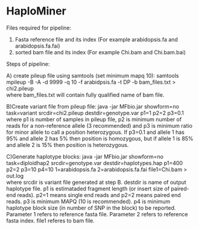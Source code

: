 # HaploMiner
Files required for pipeline:
1) Fasta reference file and its index (For example arabidopsis.fa and arabidopsis.fa.fai)
2) sorted bam file and its index (For example Chi.bam and Chi.bam.bai)

Steps of pipeline:

A) create pileup file using samtools (set minimum mapq 10):
samtools mpileup -B -A -d 9999 -q 10 -f arabidpsis.fa -t DP -b bam_files.txt > chi2.pileup </br>
where bam_files.txt will contain fully qualified name of bam file.

B)Create variant file from pileup file:
java -jar MFbio.jar showform=no task=variant srcdir=chi2.pileup destdir=genotype.var p1=1 p2=2 p3=0.1 </br>
where p1 is number of samples in pileup file, p2 is minimum number of reads for a non-reference allele (3 recommended) and p3 is minimum ratio for minor allele to call a position heterozygous. If p3=0.1 and allele 1 has 95% and allele 2 has 5% then position is homozygous, but if allele 1 is 85% and allele 2 is 15% then position is heterozygous.

C)Generate haplotype blocks:
java -jar MFbio.jar showform=no task=diploidhap2 srcdir=genotype.var destdir=haplotypes.hap p1=400 p2=2 p3=10 p4=10 1=arabidopsis.fa 2=arabidopsis.fa.fai file1=Chi.bam > out.log </br>
where srcdir is variant file generated at step B. destdir is name of output haplotype file. p1 is estimataded fragment length (or insert size of paired-end reads). p2=1 means single end reads and p2=2 means paired end reads. p3 is minimum MAPQ (10 is recommended). p4 is minimum haplotype block size (in number of SNP in the block) to be reported. Parameter 1 refers to reference fasta file. Parameter 2 refers to reference fasta index. file1 referes to bam file.
